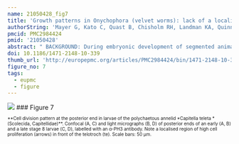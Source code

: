 ```yaml
---
name: 21050428_fig7
title: 'Growth patterns in Onychophora (velvet worms): lack of a localised posterior proliferation zone.'
authorString: 'Mayer G, Kato C, Quast B, Chisholm RH, Landman KA, Quinn LM.'
pmcid: PMC2984424
pmid: '21050428'
abstract: " BACKGROUND: During embryonic development of segmented animals, body segments are thought to arise from the so-called \"posterior growth zone\" and the occurrence of this \"zone\" has been used to support the homology of segmentation between arthropods, annelids, and vertebrates. However, the term \"posterior growth zone\" is used ambiguously in the literature, mostly referring to a region of increased proliferation at the posterior end of the embryo. To determine whether such a localised posterior proliferation zone is an ancestral feature of Panarthropoda (Onychophora + Tardigrada + Arthropoda), we examined cell division patterns in embryos of Onychophora. RESULTS: Using in vivo incorporation of the DNA replication marker BrdU (5-bromo-2'-deoxyuridine) and anti-phospho-histone H3 immunolabelling, we found that a localised posterior region of proliferating cells does not occur at any developmental stage in onychophoran embryos. This contrasts with a localised pattern of cell divisions at the posterior end of annelid embryos, which we used as a positive control. Based on our data, we present a mathematical model, which challenges the paradigm that a localised posterior proliferation zone is necessary for segment patterning in short germ developing arthropods. CONCLUSIONS: Our findings suggest that a posterior proliferation zone was absent in the last common ancestor of Onychophora and Arthropoda. By comparing our data from Onychophora with those from annelids, arthropods, and chordates, we suggest that the occurrence of a \"posterior growth zone\" currently cannot be used to support the homology of segmentation between these three animal groups."
doi: 10.1186/1471-2148-10-339
thumb_url: 'http://europepmc.org/articles/PMC2984424/bin/1471-2148-10-339-7.gif'
figure_no: 7
tags:
  - eupmc
  - figure
---
```

<img src='http://europepmc.org/articles/PMC2984424/bin/1471-2148-10-339-7.jpg' style='max-height: 300px'>
### Figure 7
<p style='font-size: 10px;'>**Cell division pattern at the posterior end in larvae of the polychaetous annelid *Capitella teleta *(Scolecida, Capitellidae)**. Confocal (A, C) and light micrographs (B, D) of posterior ends of an early (A, B) and a late stage 8 larvae (C, D), labelled with an α-PH3 antibody. Note a localised region of high cell proliferation (arrows) in front of the telotroch (te). Scale bars: 50 μm.</p>